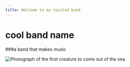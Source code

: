 ```yaml
---
title: Welcome to my twisted band
---
```


# cool band name
###a band that makes music

![Photograph of the first creature to come out of the sea](https://www.earthtouchnews.com/media/1950810/tiktaalik_fish_2018_02_12.jpg?mode=crop&width=710&height=474)

